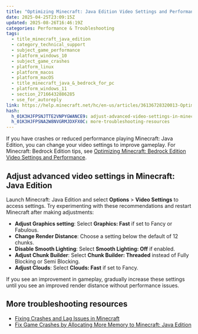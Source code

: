 ```yaml
---
title: "Optimizing Minecraft: Java Edition Video Settings and Performance"
date: 2025-04-25T23:09:15Z
updated: 2025-08-26T16:46:19Z
categories: Performance & Troubleshooting
tags:
  - title_minecraft_java_edition
  - category_technical_support
  - subject_game_performance
  - platform_windows_10
  - subject_game_crashes
  - platform_linux
  - platform_macos
  - platform_macOS
  - title_minecraft_java_&_bedrock_for_pc
  - platform_windows_11
  - section_27166432886285
  - use_for_autoreply
link: https://help.minecraft.net/hc/en-us/articles/36136728320013-Optimizing-Minecraft-Java-Edition-Video-Settings-and-Performance
hash:
  h_01K3HJFPSNJTTE2VNPYGWANCE9: adjust-advanced-video-settings-in-minecraft-java-edition
  h_01K3HJFPSNA2W8NVGRMJDXFX0C: more-troubleshooting-resources
---
```


If you have crashes or reduced performance playing Minecraft: Java Edition, you can change your video settings to improve gameplay. For Minecraft: Bedrock Edition tips, see [Optimizing Minecraft: Bedrock Edition Video Settings and Performance](./Optimizing-Minecraft-Bedrock-Edition-Video-Settings-and-Performance.md). 

## Adjust advanced video settings in Minecraft: Java Edition

Launch Minecraft: Java Edition and select **Options** \> **Video Settings** to access settings. Try experimenting with these recommendations and restart Minecraft after making adjustments:

- **Adjust Graphics setting**: Select **Graphics: Fast** if set to Fancy or Fabulous.
- **Change Render Distance**: Choose a setting below the default of 12 chunks.
- **Disable Smooth Lighting**: Select **Smooth Lighting: Off** if enabled.
- **Adjust Chunk Builder**: Select **Chunk Builder: Threaded** instead of Fully Blocking or Semi Blocking.
- **Adjust Clouds**: Select **Clouds: Fast** if set to Fancy.

If you see an improvement in gameplay, gradually increase these settings until you see an improved render distance without performance issues.

## More troubleshooting resources

- [Fixing Crashes and Lag Issues in Minecraft](./Fixing-Crashes-and-Lag-Issues-in-Minecraft.md)
- [Fix Game Crashes by Allocating More Memory to Minecraft: Java Edition](./Fix-Game-Crashes-by-Allocating-More-Memory-to-Minecraft-Java-Edition.md)
